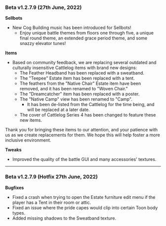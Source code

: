 ### Beta v1.2.7.9 (27th June, 2022)
 
**Sellbots**
- New Cog Building music has been introduced for Sellbots!
  - Enjoy unique battle themes from floors one through five, a unique final round theme, an extended grace period theme, and some snazzy elevator tunes!
 
**Items**
- Based on community feedback, we are replacing several outdated and culturally insensitive Cattlelog items with brand new designs:
  - The Feather Headband has been replaced with a sweatband.
  - The "Teepee" Estate item has been replaced with a tent.
  - The feathers from the "Native Chair" Estate item have been removed, and it has been renamed to "Woven Chair."
  - The "Dreamcatcher" item has been replaced with a poster.
  - The "Native Camp" view has been renamed to "Camp".
    - It has been de-listed from the Cattlelog for the time being, and will be replaced at a later date.
  - The cover of Cattlelog Series 4 has been changed to feature these new items.
 
Thank you for bringing these items to our attention, and your patience with us as we create replacements for them. We hope this will help foster a more inclusive environment.
 
**Tweaks**
- Improved the quality of the battle GUI and many accessories' textures.
 
-----

### Beta v1.2.7.9 (Hotfix 27th June, 2022)

**Bugfixes** 
- Fixed a crash when trying to open the Estate furniture edit menu if the player has a Tent in their room or attic.
- Fixed an issue where the pride capes would clip into certain Toon body types.
- Added missing shadows to the Sweatband texture.  